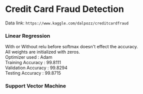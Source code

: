 # Credit Card Fraud Detection
Data link: ```https://www.kaggle.com/dalpozz/creditcardfraud```

### Linear Regression 
With or Without relu before softmax doesn't effect the accuracy. <br>
All weights are initialized with zeros. <br>
Optimizer used : Adam <br>
Training Accuracy : 99.8111 <br>
Validation Accuracy : 99.8294 <br>
Testing Accuracy : 99.8715 <br>

### Support Vector Machine
